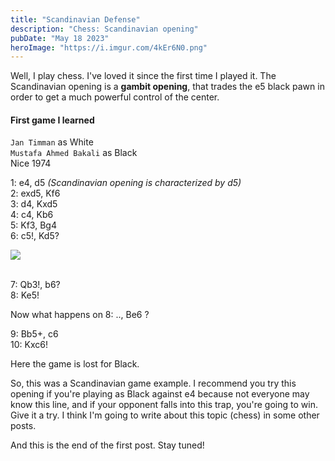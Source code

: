 ```yaml
---
title: "Scandinavian Defense"
description: "Chess: Scandinavian opening"
pubDate: "May 18 2023"
heroImage: "https://i.imgur.com/4kEr6N0.png"
---
```


Well, I play chess. I've loved it since the first time I played it.
The Scandinavian opening is a **gambit opening**, that trades the e5 black pawn in order to get a much powerful control of the center.

#### First game I learned

`Jan Timman` as White<br>
`Mustafa Ahmed Bakali` as Black<br>
Nice 1974<br>

1: e4, d5 _(Scandinavian opening is characterized by d5)_<br>
2: exd5, Kf6<br>
3: d4, Kxd5<br>
4: c4, Kb6<br>
5: Kf3, Bg4<br>
6: c5!, Kd5?<br>

<img src="https://i.imgur.com/VM8D44H.png" style="display: block; margin-left: auto; margin-right: auto;">

<br>

7: Qb3!, b6?<br>
8: Ke5!<br>

Now what happens on 8: .., Be6 ?<br>

9: Bb5+, c6<br>
10: Kxc6!<br>

Here the game is lost for Black.<br>


So, this was a Scandinavian game example. I recommend you try this opening if you're playing as Black against e4 because not everyone may know this line, and if your opponent falls into this trap, you're going to win. Give it a try. I think I'm going to write about this topic (chess) in some other posts.<br>

And this is the end of the first post. Stay tuned!
